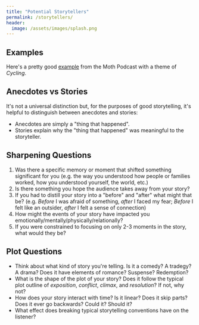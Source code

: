```yaml
---
title: "Potential Storytellers"
permalink: /storytellers/
header:
  image: /assets/images/splash.png
---
```


## Examples
Here's a pretty good [example](https://themoth.org/podcast/cycling) from the Moth Podcast with a theme of _Cycling_.

## Anecdotes vs Stories
It's not a universal distinction but, for the purposes of good storytelling, it's helpful to distinguish between anecdotes and stories:
- Anecdotes are simply a "thing that happened".
- Stories explain why the "thing that happened" was meaningful to the storyteller.

## Sharpening Questions
1. Was there a specific memory or moment that shifted something significant for you (e.g. the way you understood how people or families worked, how you understood yourself, the world, etc.)
2. Is there something you hope the audience takes away from your story?
3. If you had to distill your story into a "before" and "after" what might that be? (e.g. _Before_ I was afraid of something, _after_ I faced my fear; _Before_ I felt like an outsider, _after_ I felt a sense of connection)
4. How might the events of your story have impacted you emotionally/mentally/physically/relationally?
5. If you were constrained to focusing on only 2-3 moments in the story, what would they be?

## Plot Questions
- Think about what kind of story you're telling. Is it a comedy? A tradegy? A drama? Does it have elements of romance? Suspense? Redemption?
- What is the shape of the plot of your story? Does it follow the typical plot outline of _exposition_, _conflict_, _climax_, and _resolution_? If not, why not?
- How does your story interact with time? Is it linear? Does it skip parts? Does it ever go backwards? Could it? Should it?
- What effect does breaking typical storytelling conventions have on the listener?
